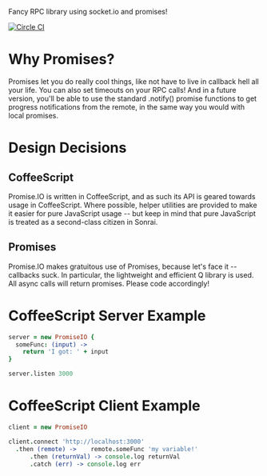 Fancy RPC library using socket.io and promises!

[![Circle CI](https://circleci.com/gh/krillr/promise.io.png?style=badge)](https://circleci.com/gh/krillr/promise.io)

Why Promises?
======
Promises let you do really cool things, like not have to live in callback hell all your life. You can also set timeouts on your RPC calls! And in a future version, you'll be able to use the standard .notify() promise functions to get progress notifications from the remote, in the same way you would with local promises.

Design Decisions
======

CoffeeScript
------
Promise.IO is written in CoffeeScript, and as such its API is geared towards usage in CoffeeScript. Where possible, helper utilities are provided to make it easier for pure JavaScript usage -- but keep in mind that pure JavaScript is treated as a second-class citizen in Sonrai. 

Promises
------
Promise.IO makes gratuitous use of Promises, because let's face it -- callbacks suck. In particular, the lightweight and efficient Q library is used. All async calls will return promises. Please code accordingly!

CoffeeScript Server Example
======
```CoffeeScript
server = new PromiseIO {
  someFunc: (input) ->
    return 'I got: ' + input
}

server.listen 3000
```

CoffeeScript Client Example
======
```CoffeeScript
client = new PromiseIO

client.connect 'http://localhost:3000'
  .then (remote) ->    remote.someFunc 'my variable!'
      .then (returnVal) -> console.log returnVal
      .catch (err) -> console.log err
```
